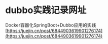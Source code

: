 # dubbo实践记录网址
Docker容器化SpringBoot+Dubbo应用的实践
[https://juejin.cn/post/6844903619901276174](https://juejin.cn/post/6844903619901276174)